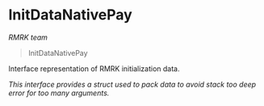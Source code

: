 # InitDataNativePay

*RMRK team*

> InitDataNativePay

Interface representation of RMRK initialization data.

*This interface provides a struct used to pack data to avoid stack too deep error for too many arguments.*



